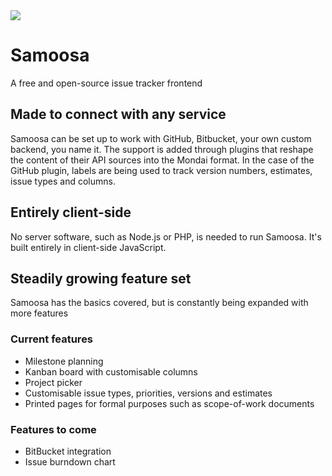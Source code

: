 <img class="logo" src="https://cdn.rawgit.com/Putaitu/samoosa/gh-pages/public/svg/logo-dark.svg" />

# Samoosa
A free and open-source issue tracker frontend

## Made to connect with any service
Samoosa can be set up to work with GitHub, Bitbucket, your own custom backend, you name it. The support is added through plugins that reshape the content of their API sources into the Mondai format. In the case of the GitHub plugin, labels are being used to track version numbers, estimates, issue types and columns.

## Entirely client-side
No server software, such as Node.js or PHP, is needed to run Samoosa. It's built entirely in client-side JavaScript.

## Steadily growing feature set
Samoosa has the basics covered, but is constantly being expanded with more features

### Current features
- Milestone planning
- Kanban board with customisable columns
- Project picker
- Customisable issue types, priorities, versions and estimates
- Printed pages for formal purposes such as scope-of-work documents

### Features to come
- BitBucket integration
- Issue burndown chart
